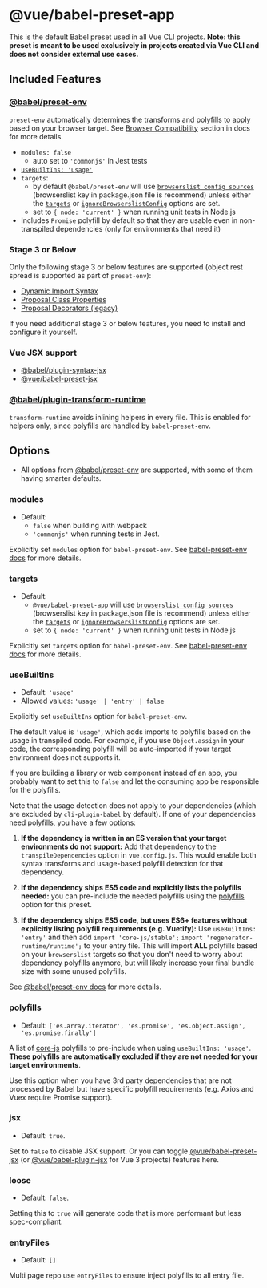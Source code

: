 # @vue/babel-preset-app

This is the default Babel preset used in all Vue CLI projects. **Note: this preset is meant to be used exclusively in projects created via Vue CLI and does not consider external use cases.**

## Included Features

### [@babel/preset-env](https://new.babeljs.io/docs/en/next/babel-preset-env.html)

`preset-env` automatically determines the transforms and polyfills to apply based on your browser target. See [Browser Compatibility](https://cli.vuejs.org/guide/browser-compatibility.html) section in docs for more details.

- `modules: false`
  - auto set to `'commonjs'` in Jest tests
- [`useBuiltIns: 'usage'`](#usebuiltins)
- `targets`:
  - by default `@babel/preset-env` will use [`browserslist config sources`](https://github.com/browserslist/browserslist#queries) (browserslist key in package.json file is recommend) unless either the [`targets`](https://babeljs.io/docs/en/babel-preset-env#targets) or [`ignoreBrowserslistConfig`](https://babeljs.io/docs/en/babel-preset-env#ignorebrowserslistconfig) options are set.
  - set to `{ node: 'current' }` when running unit tests in Node.js
- Includes `Promise` polyfill by default so that they are usable even in non-transpiled dependencies (only for environments that need it)

### Stage 3 or Below

Only the following stage 3 or below features are supported (object rest spread is supported as part of `preset-env`):

- [Dynamic Import Syntax](https://github.com/tc39/proposal-dynamic-import)
- [Proposal Class Properties](https://babeljs.io/docs/en/next/babel-plugin-proposal-class-properties.html)
- [Proposal Decorators (legacy)](https://babeljs.io/docs/en/next/babel-plugin-proposal-decorators.html)

If you need additional stage 3 or below features, you need to install and configure it yourself.

### Vue JSX support

- [@babel/plugin-syntax-jsx](https://github.com/babel/babel/tree/master/packages/babel-plugin-syntax-jsx)
- [@vue/babel-preset-jsx](https://github.com/vuejs/jsx)

### [@babel/plugin-transform-runtime](https://github.com/babel/babel/tree/master/packages/babel-plugin-transform-runtime)

`transform-runtime` avoids inlining helpers in every file. This is enabled for helpers only, since polyfills are handled by `babel-preset-env`.

## Options

- All options from [@babel/preset-env](https://babeljs.io/docs/en/next/babel-preset-env.html) are supported, with some of them having smarter defaults.

### modules

- Default:
  - `false` when building with webpack
  - `'commonjs'` when running tests in Jest.

Explicitly set `modules` option for `babel-preset-env`. See [babel-preset-env docs](https://github.com/babel/babel/tree/master/packages/babel-preset-env#modules) for more details.

### targets

- Default:
  - `@vue/babel-preset-app` will use [`browserslist config sources`](https://github.com/browserslist/browserslist#queries) (browserslist key in package.json file is recommend) unless either the [`targets`](https://babeljs.io/docs/en/babel-preset-env#targets) or [`ignoreBrowserslistConfig`](https://babeljs.io/docs/en/babel-preset-env#ignorebrowserslistconfig) options are set.
  - set to `{ node: 'current' }` when running unit tests in Node.js

Explicitly set `targets` option for `babel-preset-env`. See [babel-preset-env docs](https://github.com/babel/babel/tree/master/packages/babel-preset-env#targets) for more details.

### useBuiltIns

- Default: `'usage'`
- Allowed values: `'usage' | 'entry' | false`

Explicitly set `useBuiltIns` option for `babel-preset-env`.

The default value is `'usage'`, which adds imports to polyfills based on the usage in transpiled code. For example, if you use `Object.assign` in your code, the corresponding polyfill will be auto-imported if your target environment does not supports it.

If you are building a library or web component instead of an app, you probably want to set this to `false` and let the consuming app be responsible for the polyfills.

Note that the usage detection does not apply to your dependencies (which are excluded by `cli-plugin-babel` by default). If one of your dependencies need polyfills, you have a few options:

1. **If the dependency is written in an ES version that your target environments do not support:** Add that dependency to the `transpileDependencies` option in `vue.config.js`. This would enable both syntax transforms and usage-based polyfill detection for that dependency.

2. **If the dependency ships ES5 code and explicitly lists the polyfills needed:** you can pre-include the needed polyfills using the [polyfills](#polyfills) option for this preset.

3. **If the dependency ships ES5 code, but uses ES6+ features without explicitly listing polyfill requirements (e.g. Vuetify):** Use `useBuiltIns: 'entry'` and then add `import 'core-js/stable';` `import 'regenerator-runtime/runtime';` to your entry file. This will import **ALL** polyfills based on your `browserslist` targets so that you don't need to worry about dependency polyfills anymore, but will likely increase your final bundle size with some unused polyfills.

See [@babel/preset-env docs](https://new.babeljs.io/docs/en/next/babel-preset-env.html#usebuiltins-usage) for more details.

### polyfills

- Default: `['es.array.iterator', 'es.promise', 'es.object.assign', 'es.promise.finally']`

A list of [core-js](https://github.com/zloirock/core-js) polyfills to pre-include when using `useBuiltIns: 'usage'`. **These polyfills are automatically excluded if they are not needed for your target environments**.

Use this option when you have 3rd party dependencies that are not processed by Babel but have specific polyfill requirements (e.g. Axios and Vuex require Promise support).

### jsx

- Default: `true`.

Set to `false` to disable JSX support. Or you can toggle [@vue/babel-preset-jsx](https://github.com/vuejs/jsx/tree/dev/packages/babel-preset-jsx) (or [@vue/babel-plugin-jsx](https://github.com/vuejs/jsx-next) for Vue 3 projects) features here.

### loose

- Default: `false`.

Setting this to `true` will generate code that is more performant but less spec-compliant.

### entryFiles

- Default: `[]`

Multi page repo use `entryFiles` to ensure inject polyfills to all entry file.
